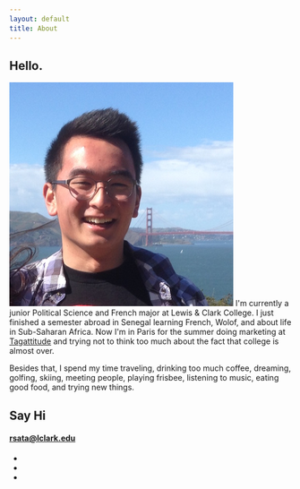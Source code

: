 ```yaml
---
layout: default
title: About
---
```


## Hello. 

<img src="../images/RS.JPG" class="right" />
I'm currently a junior Political Science and French major at Lewis &amp; Clark College.  I just finished a semester abroad in Senegal learning French, Wolof, and about life in Sub-Saharan Africa.  Now I'm in Paris for the summer doing marketing at <a href="www.tagattitude.fr/en/">Tagattitude</a> and trying not to think too much about the fact that college is almost over.

Besides that, I spend my time traveling, drinking too much coffee, dreaming, golfing, skiing, meeting people, playing frisbee, listening to music, eating good food, and trying new things.


## Say Hi

#### <a href="#">rsata@lclark.edu</a>

<ul class="icons list-inline">
  <li><a href="https://www.facebook.com/4tadayuki/">
    <span class="fa-stack fa-2x">
      <i class="fa fa-circle fa-stack-2x"></i>
      <i class="fa fa-facebook fa-stack-1x fa-inverse"></i>
    </span>
  </a></li>
  <li><a href="http://www.linkedin.com/in/reidsata/">
    <span class="fa-stack fa-2x">
      <i class="fa fa-circle fa-stack-2x"></i>
      <i class="fa fa-linkedin fa-stack-1x fa-inverse"></i>
    </span>
  </a></li> 
  <li><a href="https://twitter.com/reidsata">
    <span class="fa-stack fa-2x">
      <i class="fa fa-circle fa-stack-2x"></i>
      <i class="fa fa-twitter fa-stack-1x fa-inverse"></i>
    </span>
  </a></li>
</ul>